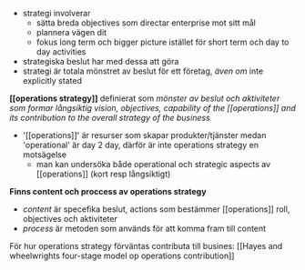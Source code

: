 
- strategi involverar
	- sätta breda objectives som directar enterprise mot sitt mål
	- plannera vägen dit
	- fokus long term och bigger picture istället för short term och day to day activities
- strategiska beslut har med dessa att göra
- strategi är totala mönstret av beslut för ett företag, *även om* inte explicitly stated

**[[operations strategy]]** definierat som *mönster av beslut och aktiviteter som formar långsiktig vision, objectives, capability of the [[operations]] and its contribution to the overall strategy of the business*
- '[[operations]]' är resurser som skapar produkter/tjänster medan 'operational' är day 2 day, därför är inte operations strategy en motsägelse
	- man kan undersöka både operational och strategic aspects av [[operations]] (kort resp långsiktigt)

**Finns content och proccess av operations strategy**
- *content* är specefika beslut, actions som bestämmer [[operations]] roll, objectives och aktiviteter
- *process* är metoden som används för att komma fram till content

För hur operations strategy förväntas contributa till busines: [[Hayes and wheelwrights four-stage model op operations contribution]]